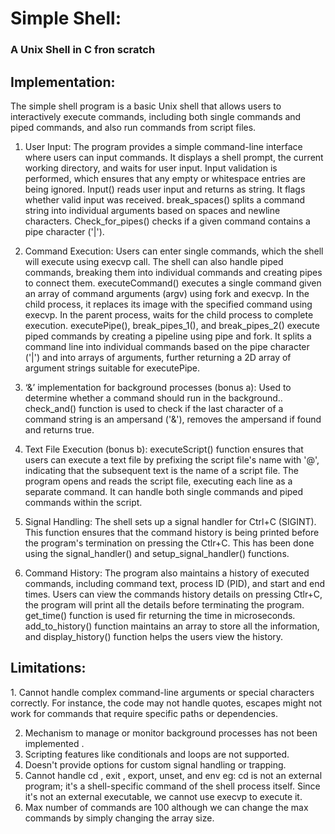 <h1>Simple Shell: </h1><h3>A Unix Shell in C fron scratch</h3>

<h2>Implementation: </h2>
The simple shell program is a basic Unix shell that allows users to interactively execute commands, including both single commands and piped commands, and also run commands from script files. 

  1. User Input:
The program provides a simple command-line interface where users can input commands. It displays a shell prompt, the current working directory, and waits for user input. Input validation is performed, which ensures that any empty or whitespace entries are being ignored.
Input() reads user input and returns as string. It flags whether valid input was received. 
break_spaces() splits a command string into individual arguments based on spaces and newline characters.
Check_for_pipes() checks if a given command contains a pipe character ('|').

  2. Command Execution: 
Users can enter single commands, which the shell will execute using execvp call. The shell can also handle piped commands, breaking them into individual commands and creating pipes to connect them.
executeCommand() executes a single command given an array of command arguments (argv) using fork and execvp. In the child process, it replaces its image with the specified command using execvp. In the parent process, waits for the child process to complete execution. 
executePipe(), break_pipes_1(), and break_pipes_2() execute piped commands by creating a pipeline using pipe and fork. It splits a command line into individual commands based on the pipe character ('|') and into arrays of arguments, further returning a 2D array of argument strings suitable for executePipe. 

  3. ‘&’ implementation for background processes (bonus a):
Used to determine whether a command should run in the background.. check_and() function is used to check if the last character of a command string is an ampersand ('&'), removes the ampersand if found and returns true.

  4. Text File Execution (bonus b):
executeScript() function ensures that users can execute a text file by prefixing the script file's name with '@', indicating that the subsequent text is the name of a script file. The program opens and reads the script file, executing each line as a separate command. It can handle both single commands and piped commands within the script.

  5. Signal Handling:
The shell sets up a signal handler for Ctrl+C (SIGINT). This function ensures that the command history is being printed before the program's termination on pressing the Ctlr+C. This has been done using the signal_handler() and setup_signal_handler() functions.

  6. Command History:
The program also maintains a history of executed commands, including command text, process ID (PID), and start and end times. 
Users can view the commands history details on pressing Ctlr+C, the program will print all the details before terminating the program. 
get_time() function is used fir returning the time in microseconds.
add_to_history() function maintains an array to store all the information, and
display_history() function helps the users view the history.


<h2>Limitations: </h2>
  1. Cannot handle complex command-line arguments or special characters correctly. For instance, the code may not handle quotes, escapes
might not work for commands that require specific paths or dependencies.

  2. Mechanism to manage or monitor background processes has not been implemented .
  3. Scripting features like conditionals and loops are not supported.
  4. Doesn't provide options for custom signal handling or trapping.
  5. Cannot handle cd , exit , export, unset, and env eg: cd is not an external program; it's a shell-specific command of the shell process itself. Since it's not an external executable, we cannot use execvp to execute it.
  6. Max number of commands are 100 although we can change the max commands by simply changing the array size.

